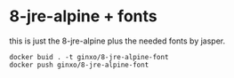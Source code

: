 # 8-jre-alpine + fonts
this is just the 8-jre-alpine plus the needed fonts by jasper.

```
docker buid . -t ginxo/8-jre-alpine-font
docker push ginxo/8-jre-alpine-font
```
